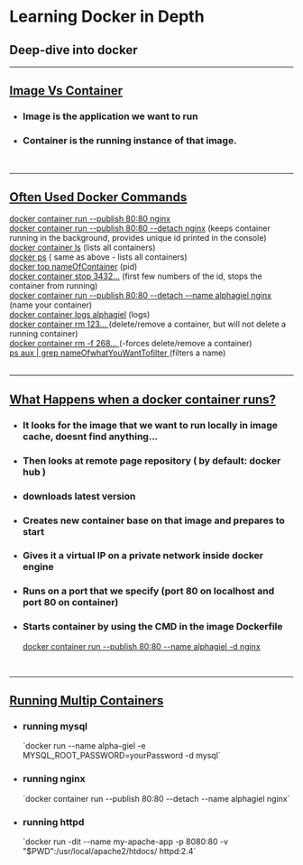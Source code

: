 <h1><b>Learning Docker in Depth</b></h1>
<h2>Deep-dive into docker</h2>

<hr>
<h2><u>Image Vs Container</u></h2>
<ul>
    <li>
        <h3>Image is the application we want to run</h3>
    </li>
    <li>
        <h3>Container is the running instance of that image.</h3>
    </li>
</ul>

<br>
<hr>
<h2><u>Often Used Docker Commands</u></h2>

<div><u>docker container run --publish 80:80 nginx</u></div>
<div><u>docker container run --publish 80:80 --detach nginx</u> (keeps container running in the background, provides unique id printed in the console)</div>
<div><u>docker container ls</u> (lists all containers)</div>
<div><u>docker ps</u> ( same as above - lists all containers)</div>
<div><u>docker top nameOfContainer</u> (pid)</div>
<div><u>docker container stop 3432...</u> (first few numbers of the id, stops the container from running)</div>
<div><u>docker container run --publish 80:80 --detach --name alphagiel nginx</u> (name your container)</div>
<div><u>docker container logs alphagiel</u> (logs)</div>
<div><u>docker container rm 123... </u> (delete/remove a container, but will not delete a running container)</div>
<div><u>docker container rm -f 268... </u> (-forces delete/remove a container)</div>
<div><u>ps aux | grep nameOfwhatYouWantTofilter </u> (filters a name)</div>

<br>
<hr>
<h2><u>What Happens when a docker container runs?</u></h2>

<ul>
    <li>
        <h3>It looks for the image that we want to run locally in image cache, doesnt find anything...</h3>
    </li>
    <li>
        <h3>Then looks at remote page repository ( by default: docker hub )</h3>
    </li>
    <li>
        <h3>downloads latest version</h3>
    </li>
    <li>
        <h3>Creates new container base on that image and prepares to start</h3>
    </li>
    <li>
        <h3>Gives it a virtual IP on a private network inside docker engine</h3>
    </li>
    <li>
        <h3>Runs on a port that we specify (port 80 on localhost and port 80 on container)</h3>
    </li>
    <li>
        <h3>Starts container by using the CMD in the image Dockerfile</h3>
        <u>docker container run --publish 80:80 --name alphagiel -d nginx</u>
    </li>
</ul>

<br>
<hr>
<h2><u>Running Multip Containers</u></h2>

<ul>
    <li>
        <h3>running mysql</h3>
        `docker run --name alpha-giel -e MYSQL_ROOT_PASSWORD=yourPassword -d mysql`
    </li>
    <li>
        <h3>running nginx</h3>
        `docker container run --publish 80:80 --detach --name alphagiel nginx`
    </li>
    <li>
        <h3>running httpd</h3>
        `docker run -dit --name my-apache-app -p 8080:80 -v "$PWD":/usr/local/apache2/htdocs/ httpd:2.4`
    </li>
</ul>
